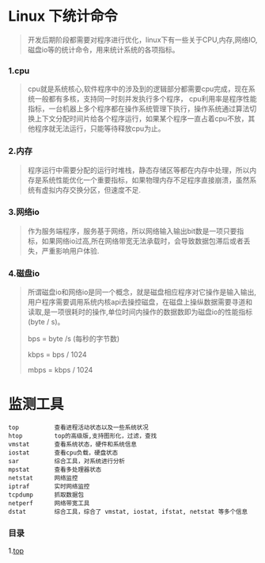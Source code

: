 # Linux 下统计命令
> 开发后期阶段都需要对程序进行优化，linux下有一些关于CPU,内存,网络IO,磁盘io等的统计命令，用来统计系统的各项指标。

### 1.cpu
> cpu就是系统核心,软件程序中的涉及到的逻辑部分都需要cpu完成，现在系统一般都有多核，支持同一时刻并发执行多个程序，
> cpu利用率是程序性能指标，一台机器上多个程序都在操作系统管理下执行，操作系统通过算法切换上下文分配时间片给各个程序运行，如果某个程序一直占着cpu不放，其他程序就无法运行，只能等待释放cpu为止。

### 2.内存
> 程序运行中需要分配的运行时堆栈，静态存储区等都在内存中处理，所以内存是系统性能优化一个重要指标，如果物理内存不足程序直接崩溃，虽然系统有虚拟内存交换分区，但速度不足.

### 3.网络io
> 作为服务端程序，服务基于网络，所以网络输入输出bit数是一项只要指标，如果网络io过高,所在网络带宽无法承载时，会导致数据包滞后或者丢失，严重影响用户体验.

### 4.磁盘io
> 所谓磁盘io和网络io是同一个概念，就是磁盘相应程序对它操作是输入输出,用户程序需要调用系统内核api去操控磁盘，在磁盘上操纵数据需要寻道和读取,是一项很耗时的操作,单位时间内操作的数据数即为磁盘io的性能指标(byte / s)。
>
> bps = byte /s (每秒的字节数)
>
> kbps = bps / 1024
>
> mbps = kbps / 1024

# 监测工具
```
top          查看进程活动状态以及一些系统状况
htop         top的高级版,支持图形化，过滤，查找
vmstat       查看系统状态，硬件和系统信息
iostat       查看cpu负载，硬盘状态
sar          综合工具，对系统进行分析
mpstat       查看多处理器状态
netstat      网络监控
iptraf       实时网络监控
tcpdump      抓取数据包
netperf      网络带宽工具
dstat        综合工具，综合了 vmstat, iostat, ifstat, netstat 等多个信息
```

### 目录
1.[top]()
